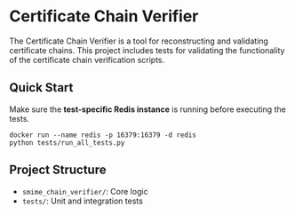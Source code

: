 # Certificate Chain Verifier

The Certificate Chain Verifier is a tool for reconstructing and validating certificate chains.
This project includes tests for validating the functionality of the certificate chain verification scripts.


## Quick Start
Make sure the **test-specific Redis instance** is running before executing the tests.  

```shell 
docker run --name redis -p 16379:16379 -d redis
python tests/run_all_tests.py
```

## Project Structure

- `smime_chain_verifier/`: Core logic
- `tests/`: Unit and integration tests
